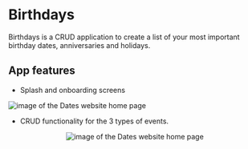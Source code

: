 # Birthdays

Birthdays is a CRUD application to create a list of your most important birthday dates, anniversaries and holidays.

## App features
* Splash and onboarding screens
  <p align="center">
<img src="https://res.cloudinary.com/dnbbm9vzi/image/upload/v1730304987/Screenshot_2024-10-30_at_4.15.21_PM_fntxnn.png" width="auto" height="auto" alt="image of the Dates website home page">

* CRUD functionality for the 3 types of events.
<p align="center">
<img src="https://res.cloudinary.com/dnbbm9vzi/image/upload/v1730304986/Screenshot_2024-10-30_at_4.15.39_PM_sfwsnp.png" width="auto" height="auto" alt="image of the Dates website home page">
